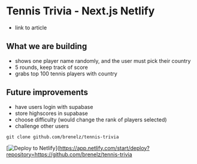 # Tennis Trivia - Next.js Netlify

- link to article

## What we are building

- shows one player name randomly, and the user must pick their country
- 5 rounds, keep track of score
- grabs top 100 tennis players with country

## Future improvements

- have users login with supabase
- store highscores in supabase
- choose difficulty (would change the rank of players selected)
- challenge other users

```
git clone github.com/brenelz/tennis-trivia
```

[![Deploy to Netlify](https://www.netlify.com/img/deploy/button.svg)](https://app.netlify.com/start/deploy?repository=https://github.com/brenelz/tennis-trivia
